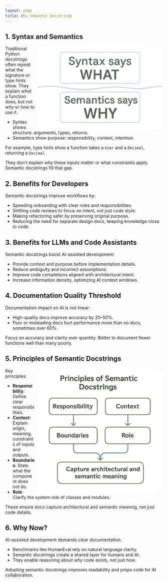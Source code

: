 ```yaml
---
layout: page
title: Why Semantic Docstrings
---
```


## 1. Syntax and Semantics

<img src="/assets/images/what-why.png" alt="What/Why Diagram" align="right" style="width: 400px;background-color:#f2f0e9;border-radius: 1rem;margin-left:10px;"/>

Traditional Python docstrings often repeat what the signature or type hints show. They explain *what* a function does, but not *why* or *how* to use it.  

- Syntax shows structure: arguments, types, returns.  
- Semantics show purpose: responsibility, context, intention.  

For example, type hints show a function takes a `User` and a `Decimal`, returning a `Decimal`.

They don’t explain why these inputs matter or what constraints apply. Semantic docstrings fill that gap.

## 2. Benefits for Developers

Semantic docstrings improve workflows by:  
- Speeding onboarding with clear roles and responsibilities.  
- Shifting code reviews to focus on intent, not just code style.  
- Making refactoring safer by preserving original purpose.  
- Reducing the need for separate design docs, keeping knowledge close to code.

## 3. Benefits for LLMs and Code Assistants

Semantic docstrings boost AI-assisted development:  
- Provide context and purpose before implementation details.  
- Reduce ambiguity and incorrect assumptions.  
- Improve code completions aligned with architectural intent.  
- Increase information density, optimizing AI context windows.

## 4. Documentation Quality Threshold

Documentation impact on AI is not linear:  
- High-quality docs improve accuracy by 20–50%.  
- Poor or misleading docs hurt performance more than no docs, sometimes over 60%.  

Focus on accuracy and clarity over quantity. Better to document fewer functions well than many poorly.

## 5. Principles of Semantic Docstrings

<img src="/assets/images/principles.png" alt="Principles Diagram" align="right" style="width: 400px;background-color:#f2f0e9;border-radius: 1rem;margin-left:10px;"/>

Key principles:  
- **Responsibility**: Define clear responsibilities.  
- **Context**: Explain origin, meaning, constraints of inputs and outputs.  
- **Boundaries**: State what the component does *not* do.  
- **Role**: Clarify the system role of classes and modules.  

These ensure docs capture architectural and semantic meaning, not just code details.

## 6. Why Now?

AI-assisted development demands clear documentation.  
- Benchmarks like HumanEval rely on natural language clarity.  
- Semantic docstrings create a shared layer for humans and AI.  
- They enable reasoning about *why* code exists, not just *how*.  

Adopting semantic docstrings improves readability and preps code for AI collaboration.

